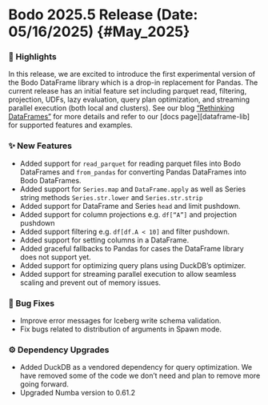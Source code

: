 # Bodo 2025.5 Release (Date: 05/16/2025) {#May_2025}

### 🎉 Highlights

In this release, we are excited to introduce the first experimental version of the Bodo DataFrame library which is a drop-in replacement for Pandas. The current release has an initial feature set including parquet read, filtering, projection, UDFs, lazy evaluation, query plan optimization, and streaming parallel execution (both local and clusters). See our blog [“Rethinking DataFrames”](https://www.bodo.ai/blog/rethinking-dataframes-easy-as-pandas-fast-as-a-data-warehouse) for more details and refer to our [docs page][dataframe-lib] for supported features and examples.

### ✨ New Features

- Added support for `read_parquet` for reading parquet files into Bodo DataFrames and `from_pandas` for converting Pandas  DataFrames into Bodo DataFrames.
- Added support for `Series.map` and `DataFrame.apply` as well as Series string methods `Series.str.lower` and `Series.str.strip`
- Added support for DataFrame and Series `head` and limit pushdown.
- Added support for column projections e.g. `df[“A”]` and projection pushdown
- Added support filtering e.g. `df[df.A < 10]` and filter pushdown.
- Added support for setting columns in a DataFrame.
- Added graceful fallbacks to Pandas for cases the DataFrame library does not support yet.
- Added support for optimizing query plans using DuckDB’s optimizer.
- Added support for streaming parallel execution to allow seamless scaling and prevent out of memory issues.

### 🐛 Bug Fixes
- Improve error messages for Iceberg write schema validation.
- Fix bugs related to distribution of arguments in Spawn mode.

### ⚙️ Dependency Upgrades
- Added DuckDB as a vendored dependency for query optimization. We have removed some of the code we don’t need and plan to remove more going forward.
- Upgraded Numba version to 0.61.2
